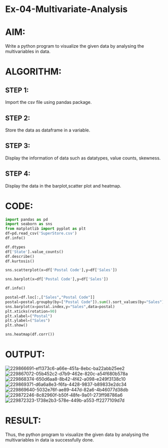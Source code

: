 # Ex-04-Multivariate-Analysis
# AIM:
Write a python program to visualize the given data by analysing the multivariables in data.
# ALGORITHM:
## STEP 1:
Import the csv file using pandas package.
## STEP 2:
Store the data as dataframe in a variable.
## STEP 3:
Display the information of data such as datatypes, value counts, skewness.
## STEP 4:
Display the data in the barplot,scatter plot and heatmap.
# CODE:
```python
import pandas as pd 
import seaborn as sns
from matplotlib import pyplot as plt
df=pd.read_csv('SuperStore.csv')
df.info()
```
```python
df.dtypes
df['State'].value_counts()
df.describe()
df.kurtosis()
```
```python
sns.scatterplot(x=df['Postal Code'],y=df['Sales'])
```
```python
sns.barplot(x=df['Postal Code'],y=df['Sales'])
```
```python
df.info()
```
```python
postal=df.loc[:,["Sales","Postal Code"]]
postal=postal.groupby(by=["Postal Code"]).sum().sort_values(by="Sales")
sns.barplot(x=postal.index,y="Sales",data=postal)
plt.xticks(rotation=90)
plt.xlabel=("Postal")
plt.ylabel=("Sales")
plt.show()
```
```python
sns.heatmap(df.corr())
```
# OUTPUT:
![229866691-ef1373c6-a66e-451a-8ebc-ba22abb25ee2](https://user-images.githubusercontent.com/118707037/231133278-01b00d53-a95c-4f89-b91f-a64436d7b8da.png)
![229867072-05b452c2-d7b9-462e-820c-a54f680b578a](https://user-images.githubusercontent.com/118707037/231133478-17413971-cae5-44a6-bcb4-6ef7e7dc4a56.png)
![229868374-650d6aa8-8b42-4f42-a098-e249f3138c10](https://user-images.githubusercontent.com/118707037/231133536-9b245505-51b2-42b0-8004-82f550c98fbd.png)
![229869371-d6a6a8e3-f6fa-4428-9837-b89833e2dc34](https://user-images.githubusercontent.com/118707037/231133624-67024680-f83f-4cfe-bc37-be06c1cad336.png)
![229869640-5032e76f-ae89-447d-82a6-4b46077d38db](https://user-images.githubusercontent.com/118707037/231133656-74b793d9-eb37-4e88-86fa-82ec1ba04989.png)
![229872246-8c82960f-b50f-48fe-9a01-273ff98786a6](https://user-images.githubusercontent.com/118707037/231137185-744e6b97-f2d4-4a32-aff4-4e76fb8291fe.png)
![229872323-1738e2b3-578e-449b-a553-ff2277109d7d](https://user-images.githubusercontent.com/118707037/231137221-075ceeab-cfe6-4b46-a638-64086d955944.png)
# RESULT:
Thus, the python program to visualize the given data by analysing the multivariables in data ia successfully done.
